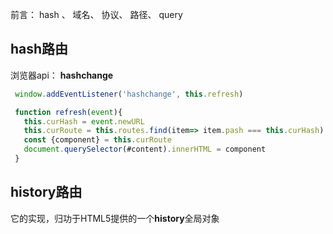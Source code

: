 前言： hash 、 域名、 协议、 路径、 query

## hash路由

浏览器api： **hashchange**
```js
 window.addEventListener('hashchange', this.refresh)

 function refresh(event){
   this.curHash = event.newURL
   this.curRoute = this.routes.find(item=> item.pash === this.curHash)
   const {component} = this.curRoute
   document.querySelector(#content).innerHTML = component
 }
```

## history路由

它的实现，归功于HTML5提供的一个**history**全局对象